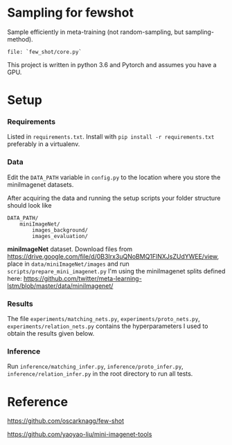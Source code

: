 # Sampling for fewshot

Sample efficiently in meta-training (not random-sampling, but sampling-method).
```
file: `few_shot/core.py`
```

This project is written in python 3.6 and Pytorch and assumes you have
a GPU.


# Setup
### Requirements

Listed in `requirements.txt`. Install with `pip install -r
requirements.txt` preferably in a virtualenv.

### Data
Edit the `DATA_PATH` variable in `config.py` to the location where
you store the miniImagenet datasets.

After acquiring the
data and running the setup scripts your folder structure should look
like
```
DATA_PATH/
    miniImageNet/
        images_background/
        images_evaluation/
```


**miniImageNet** dataset. Download files from
https://drive.google.com/file/d/0B3Irx3uQNoBMQ1FlNXJsZUdYWEE/view,
place in `data/miniImageNet/images` and run `scripts/prepare_mini_imagenet.py`
I'm using the miniImagenet splits defined here: https://github.com/twitter/meta-learning-lstm/blob/master/data/miniImagenet/

### Results

The file `experiments/matching_nets.py`, `experiments/proto_nets.py`, `experiments/relation_nets.py` contains the hyperparameters I
used to obtain the results given below.

### Inference

Run `inference/matching_infer.py`, `inference/proto_infer.py`, `inference/relation_infer.py` in the root directory to run
all tests.



# Reference
https://github.com/oscarknagg/few-shot

https://github.com/yaoyao-liu/mini-imagenet-tools
